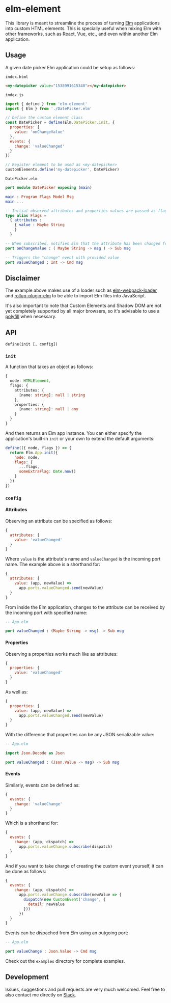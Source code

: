 # elm-element
This library is meant to streamline the process of turning [Elm](http://elm-lang.org/) applications into custom HTML elements. This is specially useful when mixing Elm with other frameworks, such as React, Vue, etc., and even within another Elm application.

## Usage
A given date picker Elm application could be setup as follows:

```index.html```
```html
<my-datepicker value="1538991615340"></my-datepicker>
```

```index.js```
```javascript
import { define } from 'elm-element'
import { Elm } from './DatePicker.elm'

// Define the custom element class
const DatePicker = define(Elm.DatePicker.init, {
  properties: {
    value: 'onChangeValue'
  },
  events: {
    change: 'valueChanged'
  }
})

// Register element to be used as <my-datepicker>
customElements.define('my-datepicker', DatePicker)
```

```DatePicker.elm```
```elm
port module DatePicker exposing (main)

main : Program Flags Model Msg
main ...

-- Initial observed attributes and properties values are passed as flags
type alias Flags =
  { attributes :
    { value : Maybe String
    }
  }

-- When subscribed, notifies Elm that the attribute has been changed from the outside
port onChangeValue : ( Maybe String -> msg ) -> Sub msg

-- Triggers the "change" event with provided value
port valueChanged : Int -> Cmd msg
```

## Disclaimer
The example above makes use of a loader such as [elm-webpack-loader](https://www.npmjs.com/package/elm-webpack-loader) and [rollup-plugin-elm](https://www.npmjs.com/package/rollup-plugin-elm) to be able to import Elm files into JavaScript.

It's also important to note that Custom Elements and Shadow DOM are not yet completely supported by all major browsers, so it's advisable to use a [polyfill](https://www.webcomponents.org/polyfills) when necessary.

## API

```
define(init [, config])
```
### ```init```
A function that takes an object as follows:
```typescript
{
  node: HTMLElement,
  flags: {
    attributes: {
      [name: string]: null | string
    },
    properties: {
      [name: string]: null | any
    }
  }
}
```
And then returns an Elm app instance. You can either specify the application's built-in ```init``` or your own to extend the default arguments:
```javascript
define(({ node, flags }) => {
  return Elm.App.init({
    node: node,
    flags: {
      ...flags,
      someExtraFlag: Date.now()
    }
  })
})
```

### ```config```

#### Attributes
Observing an attribute can be specified as follows:
```javascript
{
  attributes: {
    value: 'valueChanged'
  }
}
```
Where ```value``` is the attribute's name and ```valueChanged``` is the incoming port name. The example above is a shorthand for:
```javascript
{
  attributes: {
    value: (app, newValue) =>
      app.ports.valueChanged.send(newValue)
  }
}
```
From inside the Elm application, changes to the attribute can be received by the incoming port with specified name:
```elm
-- App.elm

port valueChanged : (Maybe String -> msg) -> Sub msg
```

#### Properties
Observing a properties works much like as attributes:
```javascript
{
  properties: {
    value: 'valueChanged'
  }
}
```
As well as:
```javascript
{
  properties: {
    value: (app, newValue) =>
      app.ports.valueChanged.send(newValue)
  }
}
```
With the difference that properties can be any JSON serializable value:
```elm
-- App.elm

import Json.Decode as Json

port valueChanged : (Json.Value -> msg) -> Sub msg
```

#### Events
Similarly, events can be defined as:
```javascript
{
  events: {
    change: 'valueChange'
  }
}
```
Which is a shorthand for:
```javascript
{
  events: {
    change: (app, dispatch) =>
      app.ports.valueChange.subscribe(dispatch)
  }
}
```
And if you want to take charge of creating the custom event yourself, it can be done as follows:
```javascript
{
  events: {
    change: (app, dispatch) =>
      app.ports.valueChange.subscribe(newValue => {
        dispatch(new CustomEvent('change', {
          detail: newValue
        }))
      })
  }
}
```
Events can be dispached from Elm using an outgoing port:
```elm
-- App.elm

port valueChange : Json.Value -> Cmd msg
```

Check out the ```examples``` directory for complete examples.

## Development
Issues, suggestions and pull requests are very much welcomed. Feel free to also contact me directly on [Slack](http://elmlang.herokuapp.com/).

